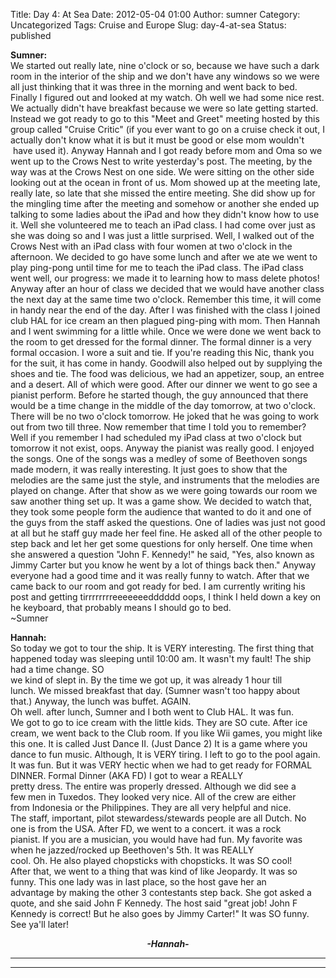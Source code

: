 Title: Day 4: At Sea
Date: 2012-05-04 01:00
Author: sumner
Category: Uncategorized
Tags: Cruise and Europe
Slug: day-4-at-sea
Status: published

**Sumner:**  
We started out really late, nine o'clock or so, because we have such a
dark room in the interior of the ship and we don't have any windows so
we were all just thinking that it was three in the morning and went back
to bed. Finally I figured out and looked at my watch. Oh well we had
some nice rest. We actually didn't have breakfast because we were so
late getting started. Instead we got ready to go to this "Meet and
Greet" meeting hosted by this group called "Cruise Critic" (if you ever
want to go on a cruise check it out, I actually don't know what it is
but it must be good or else mom wouldn't  have used it). Anyway Hannah
and I got ready before mom and Oma so we went up to the Crows Nest to
write yesterday's post. The meeting, by the way was at the Crows Nest on
one side. We were sitting on the other side looking out at the ocean in
front of us. Mom showed up at the meeting late, really late, so late
that she missed the entire meeting. She did show up for the mingling
time after the meeting and somehow or another she ended up talking to
some ladies about the iPad and how they didn't know how to use it. Well
she volunteered me to teach an iPad class. I had come over just as she
was doing so and I was just a little surprised. Well, I walked out of
the Crows Nest with an iPad class with four women at two o'clock in the
afternoon. We decided to go have some lunch and after we ate we went to
play ping-pong until time for me to teach the iPad class. The iPad class
went well, our progress: we made it to learning how to mass delete
photos! Anyway after an hour of class we decided that we would have
another class the next day at the same time two o'clock. Remember this
time, it will come in handy near the end of the day. After I was
finished with the class I joined club HAL for ice cream an then plagued
ping-ping with mom. Then Hannah and I went swimming for a little while.
Once we were done we went back to the room to get dressed for the formal
dinner. The formal dinner is a very formal occasion. I wore a suit and
tie. If you're reading this Nic, thank you for the suit, it has come in
handy. Goodwill also helped out by supplying the shoes and tie. The food
was delicious, we had an appetizer, soup, an entree and a desert. All of
which were good. After our dinner we went to go see a pianist perform.
Before he started though, the guy announced that there would be a time
change in the middle of the day tomorrow, at two o'clock. There will be
no two o'clock tomorrow. He joked that he was going to work out from two
till three. Now remember that time I told you to remember? Well if you
remember I had scheduled my iPad class at two o'clock but tomorrow it
not exist, oops. Anyway the pianist was really good. I enjoyed the
songs. One of the songs was a medley of some of Beethoven songs made
modern, it was really interesting. It just goes to show that the
melodies are the same just the style, and instruments that the melodies
are played on change. After that show as we were going towards our room
we saw another thing set up. It was a game show. We decided to watch
that, they took some people form the audience that wanted to do it and
one of the guys from the staff asked the questions. One of ladies was
just not good at all but he staff guy made her feel fine. He asked all
of the other people to step back and let her get some questions for only
herself. One time when she answered a question "John F. Kennedy!" he
said, "Yes, also known as Jimmy Carter but you know he went by a lot of
things back then." Anyway everyone had a good time and it was really
funny to watch. After that we came back to our room and got ready for
bed. I am currently writing his post and getting tirrrrrrrreeeeeeedddddd
oops, I think I held down a key on he keyboard, that probably means I
should go to bed.  
\~Sumner

**Hannah:**  
So today we got to tour the ship. It is VERY interesting. The first
thing that happened today was sleeping until 10:00 am. It wasn't my
fault! The ship had a time change. SO  
we kind of slept in. By the time we got up, it was already 1 hour till  
lunch. We missed breakfast that day. (Sumner wasn't too happy about  
that.) Anyway, the lunch was buffet. AGAIN.  
Oh well. after lunch, Sumner and I both went to Club HAL. It was fun.  
We got to go to ice cream with the little kids. They are SO cute. After
ice cream, we went back to the Club room. If you like Wii games, you
might like this one. It is called Just Dance II. (Just Dance 2) It is a
game where you dance to fun music. Although, It is VERY tiring. I left
to go to the pool again. It was fun. But it was VERY hectic when we had
to get ready for FORMAL DINNER. Formal Dinner (AKA FD) I got to wear a
REALLY  
pretty dress. The entire was properly dressed. Although we did see a  
few men in Tuxedos. They looked very nice. All of the crew are either  
from Indonesia or the Philippines. They are all very helpful and nice.  
The staff, important, pilot stewardess/stewards people are all Dutch.
No  
one is from the USA. After FD, we went to a concert. it was a rock  
pianist. If you are a musician, you would have had fun. My favorite was  
when he jazzed/rocked up Beethoven's 5th. It was REALLY  
cool. Oh. He also played chopsticks with chopsticks. It was SO cool!  
After that, we went to a thing that was kind of like Jeopardy. It was
so  
funny. This one lady was in last place, so the host gave her an  
advantage by making the other 3 contestants step back. She got asked a  
quote, and she said John F Kennedy. The host said "great job! John F  
Kennedy is correct! But he also goes by Jimmy Carter!" It was SO funny.
See ya'll later!

<div align="CENTER">

***-Hannah-***

</div>

***  
***
